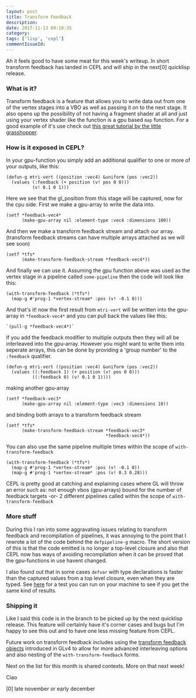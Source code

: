 ```yaml
---
layout: post
title: Transform Feedback
description:
date: 2017-11-13 09:10:35
category:
tags: ['lisp', 'cepl']
commentIssueId:
---
```


Ah it feels good to have some meat for this week's writeup. In short transform feedback has landed in CEPL and will ship in the next[0] quicklisp release.

### What is it?

Transform feedback is a feature that allows you to write data out from one of the vertex stages into a VBO as well as passing it on to the next stage. It also opens up the possibility of not having a fragment shader at all and just using your vertex shader like the function is a gpu based `map` function. For a good example of it's use check out [this great tutorial by the little grasshopper](http://prideout.net/blog/?tag=opengl-transform-feedback).

### How is it exposed in CEPL?

In your gpu-function you simply add an additional qualifier to one or more of your outputs, like this:

	(defun-g mtri-vert ((position :vec4) &uniform (pos :vec2))
	  (values (:feedback (+ position (v! pos 0 0)))
			  (v! 0.1 0 1)))

Here we see that the gl_position from this stage will be captured, now for the cpu side. First we make a gpu-array to write the data into.

	(setf *feedback-vec4*
		  (make-gpu-array nil :element-type :vec4 :dimensions 100))

And then we make a transform feedback stream and attach our array. (transform feedback streams can have multiple arrays attached as we will see soon)

	(setf *tfs*
		  (make-transform-feedback-stream *feedback-vec4*))

And finally we can use it. Assuming the gpu function above was used as the vertex stage in a pipeline called `some-pipeline` then the code will look like this:

	(with-transform-feedback (*tfs*)
	  (map-g #'prog-1 *vertex-stream* :pos (v! -0.1 0)))

And that's it! now the first result from `mtri-vert` will be written into the gpu-array in `*feedback-vec4*` and you can pull back the values like this:

	`(pull-g *feedback-vec4*)`

If you add the feedback modifier to multiple outputs then they will all be interleaved into the gpu-array. However you might want to write them into seperate arrays, this can be done by providing a 'group number' to the `:feedback` qualifier.

	(defun-g mtri-vert ((position :vec4) &uniform (pos :vec2))
	  (values ((:feedback 1) (+ position (v! pos 0 0)))
			  ((:feedback 0) (v! 0.1 0 1))))

making another gpu-array

	(setf *feedback-vec3*
		  (make-gpu-array nil :element-type :vec3 :dimensions 10))

and binding both arrays to a transform feedback stream

	(setf *tfs*
		  (make-transform-feedback-stream *feedback-vec3*
										  *feedback-vec4*))

You can also use the same pipeline multiple times within the scope of `with-transform-feedback`

	(with-transform-feedback (*tfs*)
	  (map-g #'prog-1 *vertex-stream* :pos (v! -0.1 0))
	  (map-g #'prog-1 *vertex-stream* :pos (v! 0.3 0.28)))

CEPL is pretty good at catching and explaining cases where GL will throw an error such as: not enough vbos (gpu-arrays) bound for the number of feedback targets -or- 2 different pipelines called within the scope of `with-transform-feedback`

### More stuff

During this I ran into some aggravating issues relating to transform feedback and recompilation of pipelines, it was annoying to the point that I rewrote a lot of the code behind the `defpipeline-g` macro. The short version of this is that the code emitted is no longer a top-level closure and also that CEPL now has ways of avoiding recompilation when it can be proved that the gpu-functions in use havent changed.

I also found out that in some cases `defvar` with type declarations is faster than the captured values from a top level closure, even when they are typed. See [here](https://github.com/cbaggers/cepl/blob/master/core/protocode/var-speed-test.lisp) for a test you can run on your machine to see if you get the same kind of results.

### Shipping it

Like I said this code is in the branch to be picked up by the next quicklisp release. This feature will certainly have it's corner cases and bugs but I'm happy to see this out and to have one less missing feature from CEPL.

Future work on transform feedback includes using the [transform feedback objects](https://www.khronos.org/opengl/wiki/Transform_Feedback#Feedback_objects) introduced in GLv4 to allow for more advanced interleaving options and also nesting of the `with-transform-feedback` forms.

Next on the list for this month is shared contexts. More on that next week!

Ciao

[0] late november or early december
